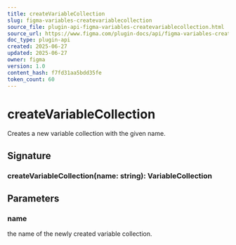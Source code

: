 ```yaml
---
title: createVariableCollection
slug: figma-variables-createvariablecollection
source_file: plugin-api-figma-variables-createvariablecollection.html
source_url: https://www.figma.com/plugin-docs/api/figma-variables-createvariablecollection/
doc_type: plugin-api
created: 2025-06-27
updated: 2025-06-27
owner: figma
version: 1.0
content_hash: f7fd31aa5bdd35fe
token_count: 60
---
```

# createVariableCollection

Creates a new variable collection with the given name.

## Signature

### createVariableCollection(name: string): VariableCollection

## Parameters

### name

the name of the newly created variable collection.